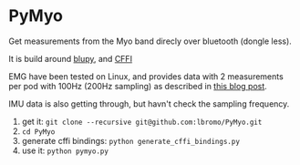 # PyMyo

Get measurements from the Myo band direcly over bluetooth (dongle less).

It is build around [blupy](https://github.com/IanHarvey/bluepy), and [CFFI](https://bitbucket.org/cffi/cffi)

EMG have been tested on Linux, and provides data with 2 measurements per pod with 100Hz (200Hz sampling) as described in [this blog post](http://developerblog.myo.com/myocraft-emg-in-the-bluetooth-protocol/).

IMU data is also getting through, but havn't check the sampling frequency.

1. get it: `git clone --recursive git@github.com:lbromo/PyMyo.git`
2. `cd PyMyo`
3. generate cffi bindings: `python generate_cffi_bindings.py`
4. use it: `python pymyo.py`
